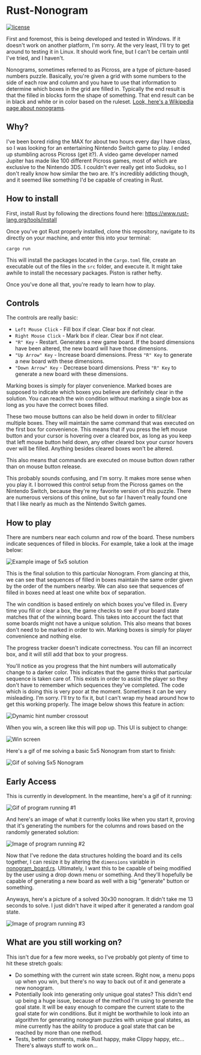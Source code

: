 # Rust-Nonogram
[![license](http://img.shields.io/badge/license-MIT-blue.svg)](https://github.com/Sundwalltanner/Rust-Nonogram/blob/master/LICENSE)

First and foremost, this is being developed and tested in Windows. If it doesn't work on another platform, I'm sorry. At the very least, I'll try to get around to testing it in Linux. It should work fine, but I can't be certain until I've tried, and I haven't.

Nonograms, sometimes referred to as Picross, are a type of picture-based numbers puzzle. Basically, you're given a grid with some numbers to the side of each row and column and you have to use that information to determine which boxes in the grid are filled in. Typically the end result is that the filled in blocks form the shape of something. That end result can be in black and white or in color based on the ruleset. [Look, here's a Wikipedia page about nonograms](https://en.wikipedia.org/wiki/Nonogram).

## Why?
I've been bored riding the MAX for about two hours every day I have class, so I was looking for an entertaining Nintendo Switch game to play. I ended up stumbling across Picross (get it?). A video game developer named Jupiter has made like 100 different Picross games, most of which are exclusive to the Nintendo 3DS. I couldn't ever really get into Sudoku, so I don't really know how similar the two are. It's incredibly addicting though, and it seemed like something I'd be capable of creating in Rust.

## How to install
First, install Rust by following the directions found here:
https://www.rust-lang.org/tools/install

Once you've got Rust properly installed, clone this repository, navigate to its directly on your machine, and enter this into your terminal:

```
cargo run
```

This will install the packages located in the ```Cargo.toml``` file, create an executable out of the files in the ```src``` folder, and execute it. It might take awhile to install the necessary packages. Piston is rather hefty.

Once you've done all that, you're ready to learn how to play.

## Controls
The controls are really basic:
* ```Left Mouse Click``` - Fill box if clear. Clear box if not clear.
* ```Right Mouse Click``` - Mark box if clear. Clear box if not clear.
* ```"R" Key``` - Restart. Generates a new game board. If the board dimensions have been altered, the new board will have those dimensions.
* ```"Up Arrow" Key``` - Increase board dimensions. Press ```"R" Key``` to generate a new board with these dimensions.
* ```"Down Arrow" Key``` - Decrease board dimensions. Press ```"R" Key``` to generate a new board with these dimensions.

Marking boxes is simply for player convenience. Marked boxes are supposed to indicate which boxes you believe are definitely clear in the solution. You can reach the win condition without marking a single box as long as you have the correct boxes filled.

These two mouse buttons can also be held down in order to fill/clear multiple boxes. They will maintain the same command that was executed on the first box for convenience. This means that if you press the left mouse button and your cursor is hovering over a cleared box, as long as you keep that left mouse button held down, any other cleared box your cursor hovers over will be filled. Anything besides cleared boxes won't be altered.

This also means that commands are executed on mouse button down rather than on mouse button release.

This probably sounds confusing, and I'm sorry. It makes more sense when you play it. I borrowed this control setup from the Picross games on the Nintendo Switch, because they're my favorite version of this puzzle. There are numerous versions of this online, but so far I haven't really found one that I like nearly as much as the Nintendo Switch games.

## How to play
There are numbers near each column and row of the board. These numbers indicate sequences of filled in blocks. For example, take a look at the image below:

![Example image of 5x5 solution](https://i.imgur.com/cWicS82.png)

This is the final solution to this particular Nonogram. From glancing at this, we can see that sequences of filled in boxes maintain the same order given by the order of the numbers nearby. We can also see that sequences of filled in boxes need at least one white box of separation.

The win condition is based entirely on which boxes you've filled in. Every time you fill or clear a box, the game checks to see if your board state matches that of the winning board. This takes into account the fact that some boards might not have a unique solution. This also means that boxes don't need to be marked in order to win. Marking boxes is simply for player convenience and nothing else.

The progress tracker doesn't indicate correctness. You can fill an incorrect box, and it will still add that box to your progress.

You'll notice as you progress that the hint numbers will automatically change to a darker color. This indicates that the game thinks that particular sequence is taken care of. This exists in order to assist the player so they don't have to remember which sequences they've completed. The code which is doing this is very poor at the moment. Sometimes it can be very misleading. I'm sorry. I'll try to fix it, but I can't wrap my head around how to get this working properly. The image below shows this feature in action:

![Dynamic hint number crossout](https://i.imgur.com/UtBIlRv.png)

When you win, a screen like this will pop up. This UI is subject to change:

![Win screen](https://i.imgur.com/eRgAWcQ.png)

Here's a gif of me solving a basic 5x5 Nonogram from start to finish:

![Gif of solving 5x5 Nonogram](http://i.imgur.com/WaEqNRR.gif)

## Early Access
This is currently in development. In the meantime, here's a gif of it running:

![Gif of program running #1](https://i.imgur.com/WxbXy5q.gif)

And here's an image of what it currently looks like when you start it, proving that it's generating the numbers for the columns and rows based on the randomly generated solution:

![Image of program running #2](https://i.imgur.com/DjNZi3A.png)

Now that I've redone the data structures holding the board and its cells together, I can resize it by altering the ```dimensions``` variable in [nonogram_board.rs](https://github.com/Sundwalltanner/Rust-Nonogram/blob/master/src/nonogram_board.rs). Ultimately, I want this to be capable of being modified by the user using a drop down menu or something. And they'll hopefully be capable of generating a new board as well with a big "generate" button or something.

Anyways, here's a picture of a solved 30x30 nonogram. It didn't take me 13 seconds to solve. I just didn't have it wiped after it generated a random goal state.

![Image of program running #3](https://i.imgur.com/iIO3wDv.png)

## What are you still working on?
This isn't due for a few more weeks, so I've probably got plenty of time to hit these stretch goals:

* Do something with the current win state screen. Right now, a menu pops up when you win, but there's no way to back out of it and generate a new nonogram.
* Potentially look into generating only unique goal states? This didn't end up being a huge issue, because of the method I'm using to generate the goal state. It will be easy enough to compare the current state to the goal state for win conditions. But it might be worthwhile to look into an algorithm for generating nonogram puzzles with unique goal states, as mine currently has the ability to produce a goal state that can be reached by more than one method.
* Tests, better comments, make Rust happy, make Clippy happy, etc... There's always stuff to work on...